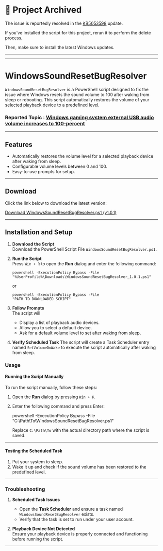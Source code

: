 
# 🛑 Project Archived

The issue is reportedly resolved in the [KB5053598](https://support.microsoft.com/en-us/topic/march-11-2025-kb5053598-os-build-26100-3476-a248e951-daef-43ad-aa10-0b99f551cec2) update.

If you've installed the script for this project, rerun it to perform the delete process.

Then, make sure to install the latest Windows updates.

---
---

# WindowsSoundResetBugResolver

`WindowsSoundResetBugResolver` is a PowerShell script designed to fix the issue where Windows resets the sound volume to 100 after waking from sleep or rebooting. This script automatically restores the volume of your selected playback device to a predefined level.

### Reported Topic : [Windows gaming system external USB audio volume increases to 100-percent](https://support.microsoft.com/en-us/topic/windows-gaming-system-external-usb-audio-volume-increases-to-100-percent-18e7697c-52e0-4dc4-8721-a12ffc019258)

---

## Features

- Automatically restores the volume level for a selected playback device after waking from sleep.
- Configurable volume levels between 0 and 100.
- Easy-to-use prompts for setup.

---

## Download

Click the link below to download the latest version:

[Download WindowsSoundResetBugResolver.ps1 (v1.0.1)](https://github.com/leeyoonwoo/WindowsSoundResetBugResolver/releases/download/v1.0.1/WindowsSoundResetBugResolver_1.0.1.ps1)

---

## Installation and Setup

1. **Download the Script**  
   Download the PowerShell Script File `WindowsSoundResetBugResolver.ps1`.

3. **Run the Script**  
   Press `Win + R` to open the **Run** dialog and enter the following command:
  
   ```plaintext
   powershell -ExecutionPolicy Bypass -File "%UserProfile%\Downloads\WindowsSoundResetBugResolver_1.0.1.ps1"
   ```
   or
   ```plaintext
   powershell -ExecutionPolicy Bypass -File "PATH_TO_DOWNLOADED_SCRIPT"
   ```

4. **Follow Prompts**  
   The script will
   - Display a list of playback audio devices.
   - Allow you to select a default device.
   - Ask for a default volume level to set after waking from sleep.
     
5. **Verify Scheduled Task**
   The script will create a Task Scheduler entry named `SetVolumeOnWake` to execute the script automatically after waking from sleep.

### Usage

#### Running the Script Manually

To run the script manually, follow these steps:

1. Open the **Run** dialog by pressing `Win + R`.
2. Enter the following command and press Enter:

   powershell -ExecutionPolicy Bypass -File "C:\Path\To\WindowsSoundResetBugResolver.ps1"

   Replace `C:\Path\To` with the actual directory path where the script is saved.

---

#### Testing the Scheduled Task

1. Put your system to sleep.
2. Wake it up and check if the sound volume has been restored to the predefined level.

---

### Troubleshooting

1. **Scheduled Task Issues**  
   - Open the **Task Scheduler** and ensure a task named `WindowsSoundResetBugResolver` exists.
   - Verify that the task is set to run under your user account.

2. **Playback Device Not Detected**  
   Ensure your playback device is properly connected and functioning before running the script.

---
